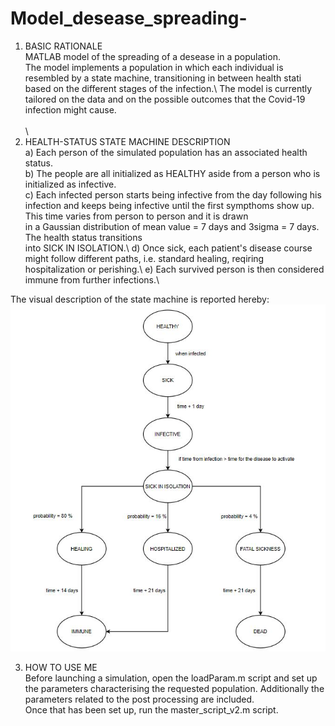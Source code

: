 # Model_desease_spreading-
1) BASIC RATIONALE\
MATLAB model of the spreading of a desease in a population.\
The model implements a population in which each individual is resembled by a state machine, transitioning in between health stati based on the different stages of the infection.\ 
The model is currently tailored on the data and on the possible outcomes that the Covid-19 infection might cause.\
\
\
2) HEALTH-STATUS STATE MACHINE DESCRIPTION\
a) Each person of the simulated population has an associated health status.\
b) The people are all initialized as HEALTHY aside from a person who is initialized as infective.\
c) Each infected person starts being infective from the day following his infection and keeps being 
infective until the first sympthoms show up. This time varies from person to person and it is drawn  
in a Gaussian distribution of mean value = 7 days and 3sigma = 7 days. The health status transitions  
into SICK IN ISOLATION.\ 
d) Once sick, each patient's disease course might follow different paths, i.e. standard healing, reqiring hospitalization or perishing.\ 
e) Each survived person is then considered immune from further infections.\ 

The visual description of the state machine is reported hereby: \
![picture](https://github.com/dave-ai/Model_desease_spreading-/blob/master/images/state_machine_person.JPG)

3) HOW TO USE ME\
Before launching a simulation, open the loadParam.m script and set up the parameters characterising the requested population. 
Additionally the parameters related to the post processing are included.\
Once that has been set up, run the master_script_v2.m script.



 
